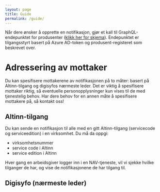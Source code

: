 ```yaml
---
layout: page
title: Guide
permalink: /guide/
---
```


Når dere ønsker å opprette en notifikasjon, gjør et kall til GraphQL-endepunktet for produsenter ([klikk her for skjema](https://github.com/navikt/arbeidsgiver-notifikasjon-produsent-api/blob/main/app/src/main/resources/produsent.graphql)). Endepunktet er tilgangsstyrt basert på Azure AD-token og produsent-registeret som beskrevet over.


# Adressering av mottaker
Du kan spesifisere mottakerene av notifikasjonen på to måter: basert på Altinn-tilgang og digisyfos nærmeste leder. Det er viktig å spesifisere mottaker riktig, så eventuelle personopplysninger kun vises til de med tjenestelig behov. Har dere behov for en annen måte å spesifisere mottakere på, så kontakt oss!

## Altinn-tilgang
Du kan sende en notifikasjon til alle med en gitt Altinn-tilgang (servicecode og serviceedition) i en virksomhet. Du må da oppgi:

- virksomhetsnummer
- service code i Altinn
- service edition i Altinn

Hver gang en arbeidsgiver logger inn i en NAV-tjeneste, vil vi sjekke hvilke tilganger de har, og vise de notifikasjonene de har tilgang til.

## Digisyfo (nærmeste leder)
